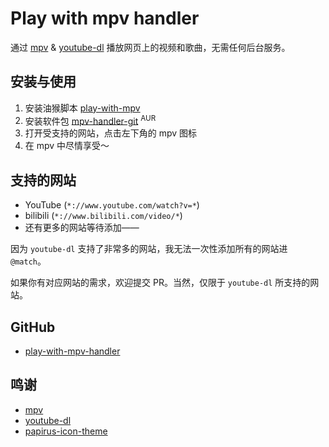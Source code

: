# Play with mpv handler

通过 [mpv](https://mpv.io/) & [youtube-dl](https://github.com/ytdl-org/youtube-dl/) 播放网页上的视频和歌曲，无需任何后台服务。

## 安装与使用

1. 安装油猴脚本 [play-with-mpv](https://greasyfork.org/scripts/416271-play-with-mpv)
2. 安装软件包 [mpv-handler-git](https://aur.archlinux.org/packages/mpv-handler-git/) <sup>AUR</sup>
3. 打开受支持的网站，点击左下角的 mpv 图标
4. 在 mpv 中尽情享受～

## 支持的网站

- YouTube (`*://www.youtube.com/watch?v=*`)
- bilibili (`*://www.bilibili.com/video/*`)
- 还有更多的网站等待添加——

因为 `youtube-dl` 支持了非常多的网站，我无法一次性添加所有的网站进 `@match`。

如果你有对应网站的需求，欢迎提交 PR。当然，仅限于 `youtube-dl` 所支持的网站。

## GitHub

- [play-with-mpv-handler](https://github.com/akiirui/play-with-mpv-handler/)

## 鸣谢

- [mpv](https://mpv.io/)
- [youtube-dl](https://github.com/ytdl-org/youtube-dl/)
- [papirus-icon-theme](https://github.com/PapirusDevelopmentTeam/papirus-icon-theme)
